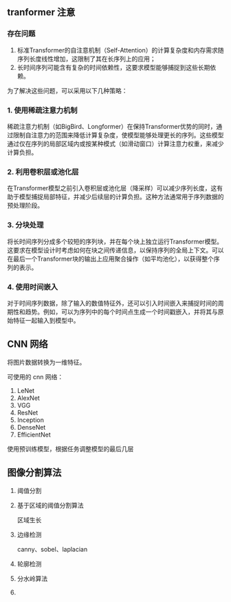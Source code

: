 ## tranformer 注意

### 存在问题

1. 标准Transformer的自注意机制（Self-Attention）的计算复杂度和内存需求随序列长度线性增加，这限制了其在长序列上的应用；
2. 长时间序列可能含有复杂的时间依赖性，这要求模型能够捕捉到这些长期依赖。

为了解决这些问题，可以采用以下几种策略：

### 1. 使用稀疏注意力机制

稀疏注意力机制（如BigBird、Longformer）在保持Transformer优势的同时，通过限制自注意力的范围来降低计算复杂度，使模型能够处理更长的序列。这些模型通过仅在序列的局部区域内或按某种模式（如滑动窗口）计算注意力权重，来减少计算负担。

### 2. 利用卷积层或池化层

在Transformer模型之前引入卷积层或池化层（降采样）可以减少序列长度，这有助于模型捕捉局部特征，并减少后续层的计算负担。这种方法通常用于序列数据的预处理阶段。

### 3. 分块处理

将长时间序列分成多个较短的序列块，并在每个块上独立运行Transformer模型。这要求在模型设计时考虑如何在块之间传递信息，以保持序列的全局上下文。可以在最后一个Transformer块的输出上应用聚合操作（如平均池化），以获得整个序列的表示。

### 4. 使用时间嵌入

对于时间序列数据，除了输入的数值特征外，还可以引入时间嵌入来捕捉时间的周期性和趋势。例如，可以为序列中的每个时间点生成一个时间戳嵌入，并将其与原始特征一起输入到模型中。

## CNN 网络

将图片数据转换为一维特征。

可使用的 cnn 网络：

1. LeNet
2. AlexNet
3. VGG
4. ResNet
5. Inception
6. DenseNet
7. EfficientNet

使用预训练模型，根据任务调整模型的最后几层



## 图像分割算法

1. 阈值分割

2. 基于区域的阈值分割算法

   区域生长

3. 边缘检测

   canny、sobel、laplacian

4. 轮廓检测

5. 分水岭算法

6. 